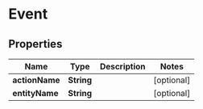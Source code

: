 

# Event

## Properties

Name | Type | Description | Notes
------------ | ------------- | ------------- | -------------
**actionName** | **String** |  |  [optional]
**entityName** | **String** |  |  [optional]



